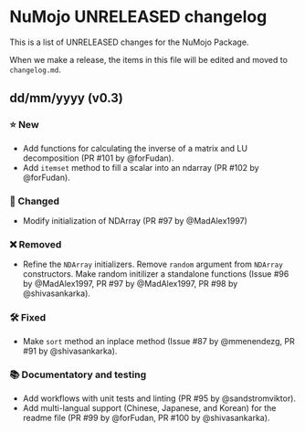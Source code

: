 # NuMojo UNRELEASED changelog

This is a list of UNRELEASED changes for the NuMojo Package.

When we make a release, the items in this file will be edited and moved to `changelog.md`.

## dd/mm/yyyy (v0.3)

### ⭐️ New

- Add functions for calculating the inverse of a matrix and LU decomposition (PR #101 by @forFudan).
- Add `itemset` method to fill a scalar into an ndarray (PR #102 by @forFudan).

### 🦋 Changed

- Modify initialization of NDArray (PR #97 by @MadAlex1997)

### ❌ Removed

- Refine the `NDArray` initializers. Remove `random` argument from `NDArray` constructors. Make random initilizer a standalone functions (Issue #96 by @MadAlex1997, PR #97 by @MadAlex1997, PR #98 by @shivasankarka).

### 🛠️ Fixed

- Make `sort` method an inplace method (Issue #87 by @mmenendezg, PR #91 by @shivasankarka).

### 📚 Documentatory and testing

- Add workflows with unit tests and linting (PR #95 by @sandstromviktor).
- Add multi-langual support (Chinese, Japanese, and Korean) for the readme file (PR #99 by @forFudan, PR #100 by @shivasankarka).